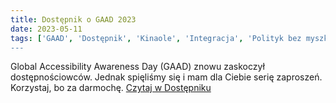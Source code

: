 ```yaml
---
title: Dostępnik o GAAD 2023
date: 2023-05-11
tags: ['GAAD', 'Dostępnik', 'Kinaole', 'Integracja', 'Polityk bez myszki', 'koordynacja dostępności', 'Wojtek Kutyla', 'Monika Szczygielska', 'Piotr Osipa', 'Stefan Wajda', Katarzyna Cimoch', 'Agata Gawska']
---
```


Global Accessibility Awareness Day (GAAD) znowu zaskoczył dostępnościowców. Jednak spięliśmy się i mam dla Ciebie serię zaproszeń. Korzystaj, bo za darmochę. [Czytaj w Dostępniku](https://dostepnik.substack.com/p/dostepnik-o-gaad-2023)